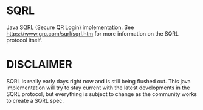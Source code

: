 SQRL
====

Java SQRL (Secure QR Login) implementation. 
See https://www.grc.com/sqrl/sqrl.htm for more information on the SQRL protocol itself.

DISCLAIMER
==========

SQRL is really early days right now and is still being flushed out. This java implementation will try to stay current with the latest developments in the SQRL protocol, but everything is subject to change as the community works to create a SQRL spec.

